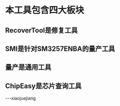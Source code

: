 # 本工具包含四大板块

## RecoverTool是修复工具

## SMI是针对SM3257ENBA的量产工具

## 量产是通用工具

## ChipEasy是芯片查询工具

---xiaojuejiang

